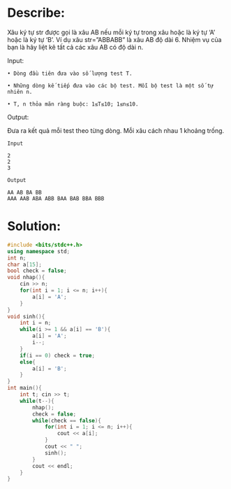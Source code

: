 # Describe:

Xâu ký tự str được gọi là xâu AB nếu mỗi ký tự trong xâu hoặc là ký tự ‘A’ hoặc là ký tự ‘B’. Ví dụ xâu str=”ABBABB” là xâu AB độ dài 6. Nhiệm vụ của bạn là hãy liệt kê tất cả các xâu AB có độ dài n.


Input:

    • Dòng đầu tiên đưa vào số lượng test T.

    • Những dòng kế tiếp đưa vào các bộ test. Mỗi bộ test là một số tự nhiên n.

    • T, n thỏa mãn ràng buộc: 1≤T≤10; 1≤n≤10.

Output:

Đưa ra kết quả mỗi test theo từng dòng. Mỗi xâu cách nhau 1 khoảng trống.

```text
Input

2
2
3
```

```text
Output

AA AB BA BB
AAA AAB ABA ABB BAA BAB BBA BBB
```

# Solution:

```C++
#include <bits/stdc++.h>
using namespace std;
int n;
char a[15];
bool check = false;
void nhap(){
    cin >> n;
    for(int i = 1; i <= n; i++){
        a[i] = 'A';
    }
}
void sinh(){
    int i = n;
    while(i >= 1 && a[i] == 'B'){
        a[i] = 'A';
        i--;
    }
    if(i == 0) check = true;
    else{
        a[i] = 'B';
    }
}
int main(){
    int t; cin >> t;
    while(t--){
        nhap();
        check = false;
        while(check == false){
            for(int i = 1; i <= n; i++){
                cout << a[i];
            }
            cout << " ";
            sinh();
        }
        cout << endl;
    }
}
```